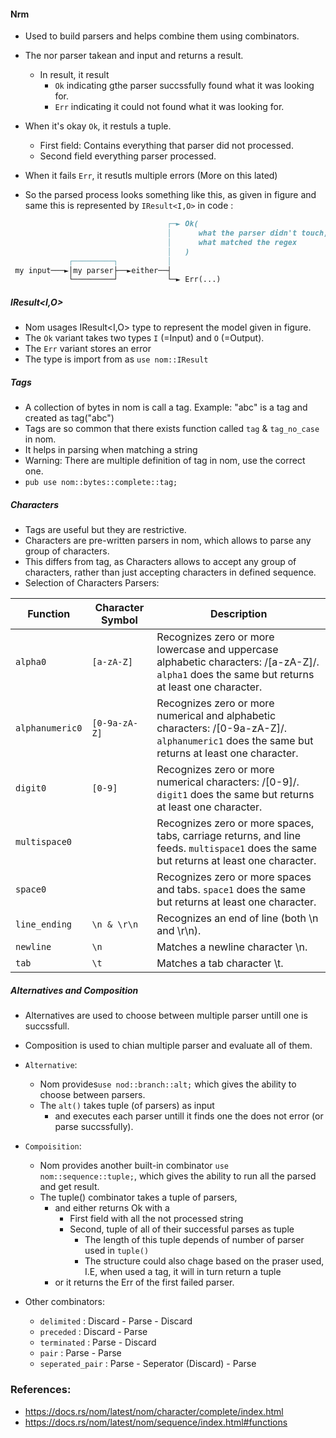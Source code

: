 #### Nrm
- Used to build parsers and helps combine them using combinators.
- The nor parser takean and input and returns a result.
    - In result, it result 
        - `Ok` indicating gthe parser succssfully found what it was looking for.
        - `Err` indicating it could not found what it was looking for.
- When it's okay `Ok`, it restuls a tuple. 
    - First field: Contains everything that parser did not processed.
    - Second field everything parser processed. 
- When it fails `Err`, it resutls multiple errors (More on this lated)

- So the parsed process looks something like this, as given in figure and same this is represented by `IResult<I,O>` in code :
```md
                                   ┌─► Ok(
                                   │      what the parser didn't touch, # This is the first field of tuple
                                   │      what matched the regex        # The Second field of the tuple
                                   │   )
             ┌─────────┐           │
 my input───►│my parser├──►either──┤
             └─────────┘           └─► Err(...)
```


##### IResult<I,O>
- Nom usages IResult<I,O> type to represent the model given in figure.
- The `Ok` variant takes two types `I` (=Input) and `O` (=Output).
- The `Err` variant stores an error 
- The type is import from as `use nom::IResult`


##### Tags
- A collection of bytes in nom is call a tag. Example: "abc" is a tag and created as tag("abc")
- Tags are so common that there exists function called `tag` & `tag_no_case` in nom.
- It helps in parsing  when matching a string
- Warning: There are multiple definition of tag in nom, use the correct one.
- `pub use nom::bytes::complete::tag;`


##### Characters
- Tags are useful but they are restrictive.
- Characters are pre-written parsers in nom, which allows to parse any group of characters.
- This differs from tag, as Characters allows to accept any group of characters, 
rather than just accepting characters in defined sequence.
- Selection of Characters Parsers:

| Function       | Character Symbol | Description |
|----------------|-|-------------------------------------------------------------------------------------------------------|
| `alpha0`       | `[a-zA-Z]`    | Recognizes zero or more lowercase and uppercase alphabetic characters: /[a-zA-Z]/. `alpha1` does the same but returns at least one character.|
| `alphanumeric0`| `[0-9a-zA-Z]` | Recognizes zero or more numerical and alphabetic characters: /[0-9a-zA-Z]/. `alphanumeric1` does the same but returns at least one character.|
| `digit0`       | `[0-9]`       | Recognizes zero or more numerical characters: /[0-9]/. `digit1` does the same but returns at least one character.|
| `multispace0`  |               | Recognizes zero or more spaces, tabs, carriage returns, and line feeds. `multispace1` does the same but returns at least one character.|
| `space0`       |               | Recognizes zero or more spaces and tabs. `space1` does the same but returns at least one character.|
| `line_ending`  | `\n & \r\n`   | Recognizes an end of line (both \n and \r\n).|
| `newline`      | `\n`          | Matches a newline character \n.|
| `tab`          | `\t`          | Matches a tab character \t.|



#####  Alternatives and Composition
- Alternatives are used to choose between multiple parser untill one is succssfull.
- Composition is used to chian multiple parser and evaluate all of them.

- `Alternative`:
    - Nom provides`use nod::branch::alt;` which gives the ability to choose between parsers.
    - The `alt()` takes tuple (of parsers) as input 
        - and executes each parser untill it finds one the does not error (or parse succssfully).

- `Compoisition`:
    - Nom provides another built-in combinator `use nom::sequence::tuple;`, which gives the ability to run all the parsed and get result.
    - The tuple() combinator takes a tuple of parsers, 
        - and either returns Ok with a 
            - First field with all the not processed string 
            - Second, tuple of all of their successful parses as tuple
                - The length of this tuple depends of number of parser used in `tuple()`
                - The structure could also chage based on the praser used, I.E, when used a tag, it will in turn return a tuple 
        - or it returns the Err of the first failed parser.

- Other combinators:
    - `delimited` : Discard - Parse - Discard
    - `preceded` : Discard - Parse
    - `terminated` : Parse - Discard
    - `pair` : Parse - Parse
    - `seperated_pair` : Parse - Seperator (Discard) - Parse


### References:
- https://docs.rs/nom/latest/nom/character/complete/index.html
- https://docs.rs/nom/latest/nom/sequence/index.html#functions
